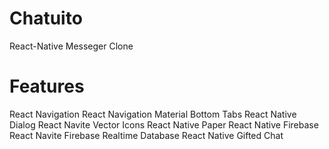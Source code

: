 # Chatuito
React-Native Messeger Clone

# Features
React Navigation
React Navigation Material Bottom Tabs
React Native Dialog
React Navite Vector Icons
React Native Paper
React Native Firebase 
React Navite Firebase Realtime Database
React Native Gifted Chat

